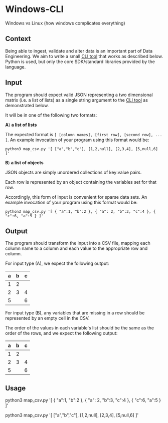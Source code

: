# Windows-CLI
Windows vs Linux (how windows complicates everything)


## Context

Being able to ingest, validate and alter data is an important part of Data Engineering. We aim to write a small [CLI tool](https://en.wikipedia.org/wiki/Command-line_interface) that works as described below. Python is used, but only the core SDK/standard libraries provided by the language.

## Input

The program should expect valid JSON representing a two dimensional matrix (i.e. a list of lists) as a single string argument to the [CLI tool](https://en.wikipedia.org/wiki/Command-line_interface) as demonstrated below.

It will be in one of the following two formats:

**A**) **a list of lists**

The expected format is `[ [column names], [first row], [second row], ... ]`. An example invocation of your program using this format would be:

```
python3 map_csv.py '[ ["a","b","c"], [1,2,null], [2,3,4], [5,null,6] ]'
```

**B**) **a list of objects**

JSON objects are simply unordered collections of key:value pairs.

Each row is represented by an object containing the variables set for that row.

Accordingly, this form of input is convenient for sparse data sets. An example invocation of your program using this format would be:

```
python3 map_csv.py '[ { "a":1, "b":2 }, { "a": 2, "b":3, "c":4 }, { "c":6, "a":5 } ]'
```

## Output

The program should transform the input into a CSV file, mapping each column name to a column and each value to the appropriate row and column.

For input type (A), we expect the following output:

|a|b|c|
|---|---|---|
|1|2||
|2|3|4|
|5||6|

For input type (B), any variables that are missing in a row should be represented by an empty cell in the CSV.

The order of the values in each variable's list should be the same as the order of the rows, and we expect the following output:

|a|b|c|
|---|---|---|
|1|2||
|2|3|4|
|5||6|

## Usage 
python3 map_csv.py '[ { "a":1, "b":2 }, { "a": 2, "b":3, "c":4 }, { "c":6, "a":5 } ]'

python3 map_csv.py '[ ["a","b","c"], [1,2,null], [2,3,4], [5,null,6] ]'
